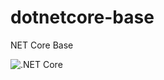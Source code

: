 # dotnetcore-base
NET Core Base

![.NET Core](https://github.com/koodikindral/dotnetcore-base/workflows/.NET%20Core/badge.svg)
